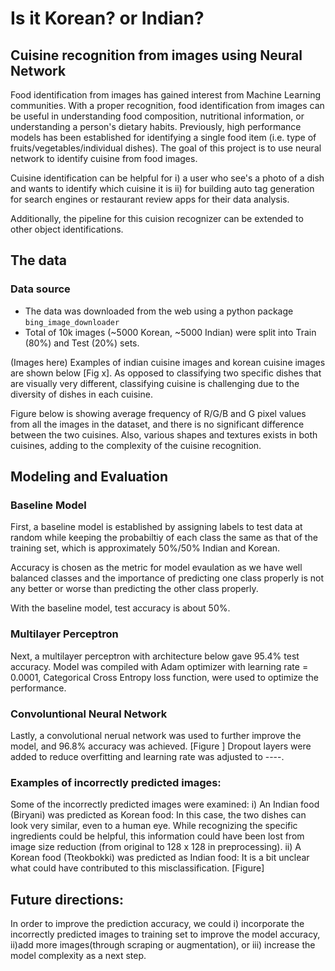 # Is it Korean? or Indian? 
## Cuisine recognition from images using Neural Network

Food identification from images has gained interest from Machine Learning communities. With a proper recognition, food identification from images can be useful in understanding food composition, nutritional information, or understanding a person's dietary habits. Previously, high performance models has been established for identifying a single food item (i.e. type of fruits/vegetables/individual dishes).  The goal of this project is to use neural network to identify cuisine from food images. 

Cuisine identification can be helpful for i) a user who see's a photo of a dish and wants to identify which cuisine it is ii) for building auto tag generation for search engines or restaurant review apps for their data analysis. 

Additionally, the pipeline for this cuision recognizer can be extended to other object identifications. 

## The data
### Data source
- The data was downloaded from the web using a python package `bing_image_downloader`
- Total of 10k images (~5000 Korean, ~5000 Indian) were split into Train (80%) and Test (20%) sets. 

(Images here)
Examples of indian cuisine images and korean cuisine images are shown below [Fig x]. As opposed to classifying two specific dishes that are visually very different, classifying cuisine is challenging due to the diversity of dishes in each cuisine.  

Figure below is showing average frequency of R/G/B and G pixel values from all the images in the dataset, and there is no significant difference between the two cuisines. Also, various shapes and textures exists in both cuisines, adding to the complexity of the cuisine recognition.

## Modeling and Evaluation

### Baseline Model
First, a baseline model is established by assigning labels to test data at random while keeping the probabiltiy of each class the same as that of the training set, which is approximately 50%/50% Indian and Korean.

Accuracy is chosen as the metric for model evaulation as we have well balanced classes and the importance of predicting one class properly is not any better or worse than predicting the other class properly. 

With the baseline model, test accuracy is about 50%.

### Multilayer Perceptron
Next, a multilayer perceptron with architecture below gave 95.4% test accuracy. Model was compiled with Adam optimizer with learning rate = 0.0001, Categorical Cross Entropy loss function, were used to optimize the performance. 

### Convoluntional Neural Network 
Lastly, a convolutional nerual network was used to further improve the model, and 96.8% accuracy was achieved. [Figure ]  Dropout layers were added to reduce overfitting and learning rate was adjusted to ----. 


### Examples of incorrectly predicted images:
Some of the incorrectly predicted images were examined:
i) An Indian food (Biryani) was predicted as Korean food: In this case, the two dishes can look very similar, even to a human eye. While recognizing the specific ingredients could be helpful, this information could have been lost from image size reduction (from original to 128 x 128 in preprocessing).
ii) A Korean food (Tteokbokki) was predicted as Indian food: It is a bit unclear what could have contributed to this misclassification.
[Figure]


## Future directions:
In order to improve the prediction accuracy, we could i) incorporate the incorrectly predicted images to training set to improve the model accuracy, ii)add more images(through scraping or augmentation), or iii) increase the model complexity as a next step.





